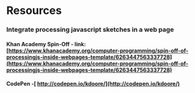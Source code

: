 # Resources

### Integrate processing javascript sketches in a web page

#### Khan Academy Spin-Off   - link:  [https://www.khanacademy.org/computer-programming/spin-off-of-processingjs-inside-webpages-template/6263447563337728](https://www.khanacademy.org/computer-programming/spin-off-of-processingjs-inside-webpages-template/6263447563337728)

#### CodePen -[ http://codepen.io/kdoore/](http://codepen.io/kdoore/)







